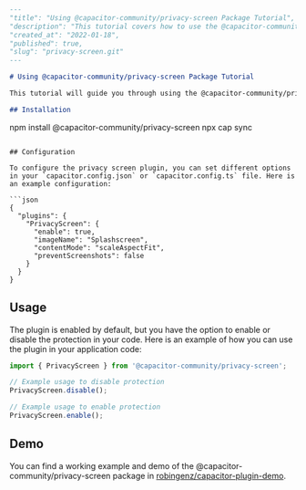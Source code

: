 ```markdown
---
"title": "Using @capacitor-community/privacy-screen Package Tutorial",
"description": "This tutorial covers how to use the @capacitor-community/privacy-screen package to protect your app from displaying screenshots in the Recents screen and App Switcher",
"created_at": "2022-01-18",
"published": true,
"slug": "privacy-screen.git"
---

# Using @capacitor-community/privacy-screen Package Tutorial

This tutorial will guide you through using the @capacitor-community/privacy-screen package to protect your app from displaying screenshots in the Recents screen and App Switcher.

## Installation

```
npm install @capacitor-community/privacy-screen
npx cap sync
```

## Configuration

To configure the privacy screen plugin, you can set different options in your `capacitor.config.json` or `capacitor.config.ts` file. Here is an example configuration:

```json
{
  "plugins": {
    "PrivacyScreen": {
      "enable": true,
      "imageName": "Splashscreen",
      "contentMode": "scaleAspectFit",
      "preventScreenshots": false
    }
  }
}
```

## Usage

The plugin is enabled by default, but you have the option to enable or disable the protection in your code. Here is an example of how you can use the plugin in your application code:

```js
import { PrivacyScreen } from '@capacitor-community/privacy-screen';

// Example usage to disable protection
PrivacyScreen.disable();

// Example usage to enable protection
PrivacyScreen.enable();
```

## Demo

You can find a working example and demo of the @capacitor-community/privacy-screen package in [robingenz/capacitor-plugin-demo](https://github.com/robingenz/capacitor-plugin-demo).
```
```